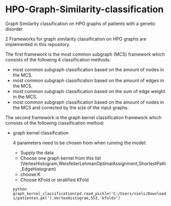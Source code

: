 # HPO-Graph-Similarity-classification
Graph Similarity classification on HPO graphs of patients with a genetic disorder
<img title="a HPO graph" alt="" src="E:\big_downloads\gex">


2 Frameworks for graph similarity classification on HPO graphs are implemented in this repository.

The first framework is the most common subgraph (MCS) framework which consists of the following 4 classification methods:
  * most common subgraph classification based on the amount of nodes in the MCS.
  * most common subgraph classification based on the amount of edges in the MCS.
  * most common subgraph classification based on the sum of edge weight in the MCS.
  * most common subgraph classification based on the amount of nodes in the MCS and corrected by the size of the input graphs.
  


The second framework is the graph kernel classification framework which consists of the following classification method:
  * graph kernel classification
  
  
    4 parameters need to be chosen from when running the model:
    * Supply the data
    * Choose one graph kernel from this list (VertexHistogram,WeisfeilerLehmanOptimalAssignment,ShortestPath,EdgeHistogram)
    * choose K
    * Choose KFold or stratified KFold
    
    ```python graph_kernel_classification(pd.read_pickle('C:/Users/niels/Downloads/patienten.pkl'),VertexHistogram,553,'kfolds')```
    
    
    
    
